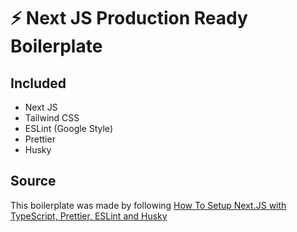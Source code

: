 # ⚡ Next JS Production Ready Boilerplate

## Included

-   Next JS
-   Tailwind CSS
-   ESLint (Google Style)
-   Prettier
-   Husky

## Source

This boilerplate was made by following [How To Setup Next.JS with TypeScript, Prettier, ESLint and Husky](https://www.youtube.com/watch?v=sH93pQb9bWM)
